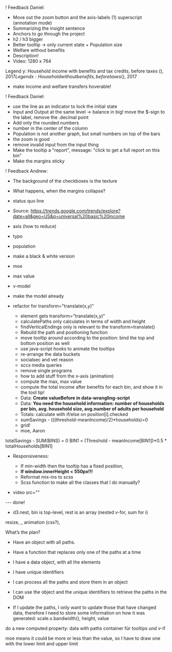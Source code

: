 ! Feedback Daniel:
  - Move out the zoom button and the axis-labels (1) superscript (annotation mode)
  - Summarizing the insight sentence
  - Anchors to go through the project
  - h2 / h3 bigger 
  - Better tooltip -> only current state + Population size
  - Welfare without benefits
  - Description!
  - Video: 1280 x 764

Legend y: Household income with benefits and tax credits, before taxes ($), 2017
Legend x: Household without benefits, before taxes ($), 2017

- make income and welfare transfers hoverable!

! Feedback Daniel:
  - use the line as an indicator to lock the initial state
  - Input and Output at the same level -> balance in big! move the $-sign to the label, remove the .decimal point
  - Add only the rounded numbers
  - number in the center of the column 
  - Population is not another graph, but small numbers on top of the bars
  - the zoom is good
  - remove invalid input from the input thing
  - Make the tooltip a "report", message: "click to get a full report on this bin"
  - Make the margins sticky



! Feedback Andrew:
  - The background of the checkboxes is the texture

- What happens, when the margins collapse?
- status quo line
- Source: https://trends.google.com/trends/explore?date=all&geo=US&q=universal%20basic%20income

- axis (how to reduce)
- typo
- population
- make a black & white version
- moe
- max value
- v-model
- make the model already
- refactor for transform="translate(x,y)"
  - element gets transform="translate(x,y)"
  - calculatePaths only calculates in terms of width and height
  - findVerticalEndings only is relevant to the transform=translate()
  - Rebuild the path and positioning function
  - move tooltip around according to the position: bind the top and bottom position as well
  - use java-script hooks to animate the tooltips
  - re-arrange the data buckets
  - socialsec and vet reason
  - sccs media queries
  - remove single programs
  - how to add stuff from the x-axis (animation)
  - compute the max, max value
  - compute the total income after benefits for each bin, and show it in the tool tip!
  - Data: **Create valueBefore in data-wrangling-script**
  - Data: **You need the household information: number of households per bin, avg. household size, avg.number of adults per household**
  - Totals: calculate with if/else on position[i].checked
  - sumSavings - (((threshold-meanIncome)/2)*households)=0
  - grid!
  - moe, Aaron

totalSavings - SUM(BINS) = 0 
BIN1 = (Threshold - meanIncome[BIN1])*0.5 * totalHouseholds[BIN1]

- Responsiveness:
  - If min-width then the tooltip has a fixed position,
  - **If window.innerHeight < 550px!!!**
  - Reformat mix-ins to scss
  - Scss function to make all the classes that I do manually?


- video src=""






--- done!

- d3.nest, bin is top-level, rest is an array (nested v-for, sum for i)

resize, _ animation (css?),

What’s the plan?
 - Have an object with all paths.
 - Have a function that replaces only one of the paths at a time

- I have a data object, with all the elements
- I have unique identifiers
- I can process all the paths and store them in an object
- I can use the object and the unique identifiers to retrieve the paths in the DOM
- If I update the paths, I only want to update those that have changed data, therefore I need to store some information on how it was generated: scale.x.bandwidth(), height, value

do a new computed property: data with paths
container für tooltips und v-if

moe means it could be more or less than the value, so I have to draw one with the lower limit and upper limit